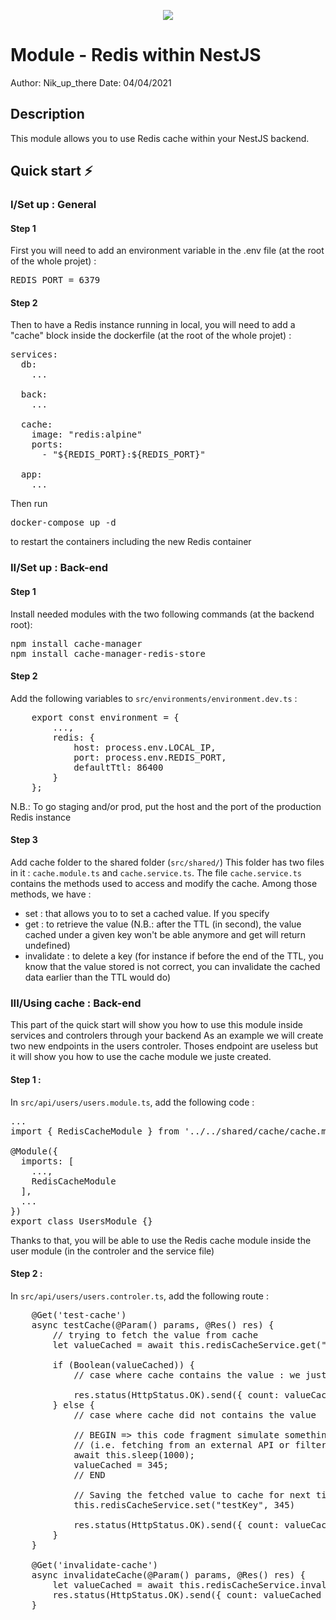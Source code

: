 <p align="center">
  <img src="../../images/fast_modular_project.png" />
</p>

# Module - Redis within NestJS

Author: Nik_up_there
Date: 04/04/2021

## Description

This module allows you to use Redis cache within your NestJS backend.

## Quick start :zap:

### I/Set up : General

#### Step 1
First you will need to add an environment variable in the .env file (at the root of the whole projet) :
<pre>
REDIS_PORT = 6379
</pre>

#### Step 2
Then to have a Redis instance running in local, you will need to add a "cache" block inside the dockerfile (at the root of the whole projet) :
<pre>
services:
  db:
    ...

  back:
    ...
    
  cache:
    image: "redis:alpine"
    ports:
      - "${REDIS_PORT}:${REDIS_PORT}"

  app:
    ...
</pre>
Then run 
<pre>
docker-compose up -d
</pre>
to restart the containers including the new Redis container


### II/Set up : Back-end

#### Step 1
Install needed modules with the two following commands (at the backend root): 
<pre>
npm install cache-manager
npm install cache-manager-redis-store
</pre>

#### Step 2
Add the following variables to `src/environments/environment.dev.ts` :
<pre>
    export const environment = {
        ...,
        redis: {
            host: process.env.LOCAL_IP,
            port: process.env.REDIS_PORT,
            defaultTtl: 86400
        }
    };
</pre>
N.B.: To go staging and/or prod, put the host and the port of the production Redis instance

#### Step 3
Add cache folder to the shared folder (`src/shared/`)
This folder has two files in it : `cache.module.ts` and `cache.service.ts`.
The file `cache.service.ts` contains the methods used to access and modify the cache.
Among those methods, we have : 
- set : that allows you to to set a cached value. If you specify 
- get : to retrieve the value (N.B.: after the TTL (in second), the value cached under a given key won't be able anymore and get will return undefined)
- invalidate : to delete a key (for instance if before the end of the TTL, you know that the value stored is not correct, you can invalidate the cached data earlier than the TTL would do)


### III/Using cache : Back-end

This part of the quick start will show you how to use this module inside services and controlers through your backend
As an example we will create two new endpoints in the users controler. 
Thoses endpoint are useless but it will show you how to use the cache module we juste created.

#### Step 1 :
In `src/api/users/users.module.ts`, add the following code : 
<pre>
...
import { RedisCacheModule } from '../../shared/cache/cache.module';

@Module({
  imports: [
    ...,
    RedisCacheModule
  ],
  ...
})
export class UsersModule {}
</pre>
Thanks to that, you will be able to use the Redis cache module inside the user module (in the controler and the service file)

#### Step 2 :
In `src/api/users/users.controler.ts`, add the following route : 
<pre>
    @Get('test-cache')
    async testCache(@Param() params, @Res() res) {
        // trying to fetch the value from cache
        let valueCached = await this.redisCacheService.get("testKey")

        if (Boolean(valueCached)) {
            // case where cache contains the value : we just return it 

            res.status(HttpStatus.OK).send({ count: valueCached });
        } else {
            // case where cache did not contains the value  : we fetch it, then save it to cache and return it

            // BEGIN => this code fragment simulate something that takes time to get 
            // (i.e. fetching from an external API or filtering and processing huge amount of data)
            await this.sleep(1000);
            valueCached = 345;
            // END

            // Saving the fetched value to cache for next time
            this.redisCacheService.set("testKey", 345)

            res.status(HttpStatus.OK).send({ count: valueCached });
        }
    }

    @Get('invalidate-cache')
    async invalidateCache(@Param() params, @Res() res) {
        let valueCached = await this.redisCacheService.invalidate("testKey")
        res.status(HttpStatus.OK).send({ count: valueCached });
    }

</pre>

